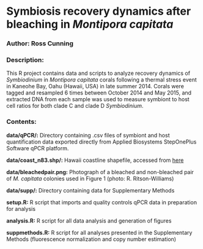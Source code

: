 # Symbiosis recovery dynamics after bleaching in *Montipora capitata*

### Author: Ross Cunning
### Description:
This R project contains data and scripts to analyze recovery dynamics of *Symbiodinium* in *Montipora capitata* corals following a thermal stress event in Kaneohe Bay, Oahu (Hawaii, USA) in late summer 2014. Corals were tagged and resampled 6 times between October 2014 and May 2015, and extracted DNA from each sample was used to measure symbiont to host cell ratios for both clade C and clade D *Symbiodinium*.

### Contents:
**data/qPCR/:** Directory containing .csv files of symbiont and host quantification data exported directly from Applied Biosystems StepOnePlus Software qPCR platform.

**data/coast_n83.shp/:** Hawaii coastline shapefile, accessed from [here](http://files.hawaii.gov/dbedt/op/gis/data/coast_n83.shp.zip)

**data/bleachedpair.png:** Photograph of a bleached and non-bleached pair of _M. capitata_ colonies used in Figure 1 (photo: R. Ritson-Williams)

**data/supp/:** Directory containing data for Supplementary Methods

**setup.R:** R script that imports and quality controls qPCR data in preparation for analysis

**analysis.R:** R script for all data analysis and generation of figures

**suppmethods.R:** R script for all analyses presented in the Supplementary Methods (fluorescence normalization and copy number estimation)
